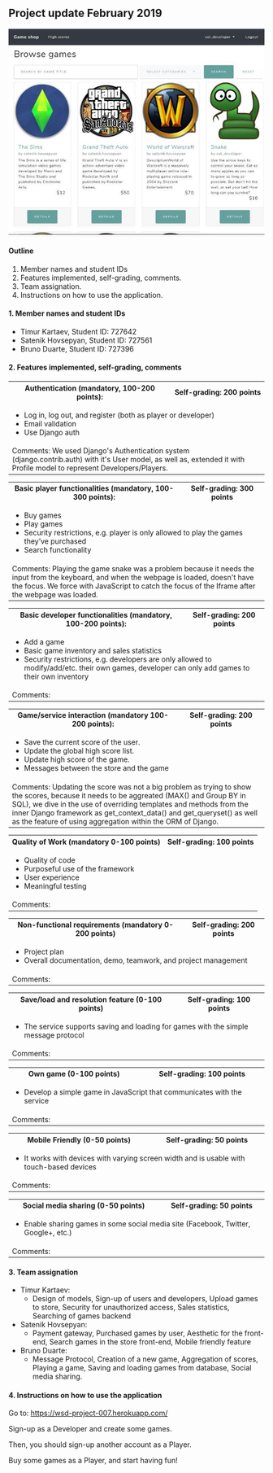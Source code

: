 ## Project update February 2019

![](/static/gameshop_snapshot.jpg)

#### Outline

1. Member names and student IDs
1. Features implemented, self-grading, comments.
1. Team assignation.
1. Instructions on how to use the application.

#### 1. Member names and student IDs

* Timur Kartaev, Student ID:  727642
* Satenik Hovsepyan, Student ID: 727561
* Bruno Duarte, Student ID: 727396

#### 2. Features implemented, self-grading, comments

<table>
  <tr>
    <th> 
      Authentication (mandatory, 100-200 points):
    </th>
    <th> 
      Self-grading: 200 points
    </th>
  </tr>
  <tr>
    <td colspan="2">
      <ul>
        <li>Log in, log out, and register (both as player or developer)</li>
        <li>Email validation</li>
        <li>Use Django auth</li>
      </ul>
    </td>
  </tr>
  <td colspan="2">
    Comments: We used Django's Authentication system (django.contrib.auth) with it's User model, as well as, 
    extended it with Profile model to represent Developers/Players. 
  </td>
</table>

<table>
  <tr>
    <th>
      Basic player functionalities (mandatory, 100-300 points):
    </th>
    <th> 
      Self-grading: 300 points
    </th>
  </tr>
  <tr>
    <td colspan="2">
      <ul>
        <li>Buy games</li>
        <li>Play games</li>
        <li>Security restrictions, e.g. player is only allowed to play the games they’ve purchased</li>
        <li>Search functionality</li>
      </ul>
    </td>
  </tr>
  <td colspan="2">
    Comments: Playing the game snake was a problem because it needs the input from the keyboard, and when the webpage is loaded, doesn't have the focus. We force with JavaScript to catch the focus of the Iframe after the webpage was loaded.
  </td>
</table>

<table>
  <tr>
    <th>
      Basic developer functionalities (mandatory, 100-200 points):
    </th>
    <th> 
      Self-grading: 200 points
    </th>
  </tr>
  <tr>
    <td colspan="2">
      <ul>
        <li>Add a game</li>
        <li>Basic game inventory and sales statistics</li>
        <li>Security restrictions, e.g. developers are only allowed to modify/add/etc. their own games, developer can only add games to their own inventory</li>
      </ul>
    </td>
  </tr>
  <td colspan="2">
    Comments:
  </td>
</table>

<table>
  <tr>
    <th>
      Game/service interaction (mandatory 100-200 points):
    </th>
    <th> 
      Self-grading: 200 points
    </th>
  </tr>
  <tr>
    <td colspan="2">
      <ul>
        <li>Save the current score of the user.</li>
        <li>Update the global high score list.
</li>
        <li>Update high score of the game.</li>
        <li>Messages between the store and the game</li>
      </ul>
    </td>
  </tr>
  <td colspan="2">
    Comments: Updating the score was not a big problem as trying to show the scores, because it needs to be aggreated (MAX() and Group BY in SQL), we dive in the use of overriding templates and methods from the inner Django framework as get_context_data() and get_queryset() as well as the feature of using aggregation within the ORM of Django.
  </td>
</table>


<table>
  <tr>
    <th>
      Quality of Work (mandatory 0-100 points)
    </th>
    <th> 
      Self-grading: 100 points
    </th>
  </tr>
  <tr>
    <td colspan="2">
      <ul>
        <li>Quality of code</li>
        <li>Purposeful use of the framework</li>
        <li>User experience</li>
        <li>Meaningful testing</li>
      </ul>
    </td>
  </tr>
  <td colspan="2">
    Comments:
  </td>
</table>



<table>
  <tr>
    <th>
      Non-functional requirements (mandatory 0-200 points)
    </th>
    <th> 
      Self-grading: 200 points
    </th>
  </tr>
  <tr>
    <td colspan="2">
      <ul>
        <li>Project plan</li>
        <li>Overall documentation, demo, teamwork, and project management</li>
      </ul>
    </td>
  </tr>
  <td colspan="2">
    Comments:
  </td>
</table>


<table>
  <tr>
    <th>
      Save/load and resolution feature (0-100 points)
    </th>
    <th> 
      Self-grading: 100 points
    </th>
  </tr>
  <tr>
    <td colspan="2">
      <ul>
        <li>The service supports saving and loading for games with the simple message protocol </li>
      </ul>
    </td>
  </tr>
  <td colspan="2">
    Comments:
  </td>
</table>


<table>
  <tr>
    <th>
      Own game (0-100 points)
    </th>
    <th> 
      Self-grading: 100 points
    </th>
  </tr>
  <tr>
    <td colspan="2">
      <ul>
        <li>Develop a simple game in JavaScript that communicates with the service</li>
      </ul>
    </td>
  </tr>
  <td colspan="2">
    Comments:
  </td>
</table>

<table>
  <tr>
    <th>
      Mobile Friendly (0-50 points)
    </th>
    <th> 
      Self-grading: 50 points
    </th>
  </tr>
  <tr>
    <td colspan="2">
      <ul>
        <li>It works with devices with varying screen width and is usable with touch-based devices</li>
      </ul>
    </td>
  </tr>
  <td colspan="2">
    Comments:
  </td>
</table>

<table>
  <tr>
    <th>
      Social media sharing (0-50 points)
    </th>
    <th> 
      Self-grading: 50 points
    </th>
  </tr>
  <tr>
    <td colspan="2">
      <ul>
        <li>Enable sharing games in some social media site (Facebook, Twitter, Google+, etc.)</li>
      </ul>
    </td>
  </tr>
  <td colspan="2">
    Comments:
  </td>
</table>


#### 3. Team assignation

* Timur Kartaev: 
    * Design of models, Sign-up of users and developers, Upload games to store, Security for unauthorized access, Sales statistics, Searching of games backend
* Satenik Hovsepyan:
    * Payment gateway, Purchased games by user, Aesthetic for the front-end, Search games in the store front-end, Mobile friendly feature
* Bruno Duarte:
    * Message Protocol, Creation of a new game, Aggregation of scores, Playing a game, Saving and loading games from database, Social media sharing.
    
#### 4. Instructions on how to use the application

Go to: https://wsd-project-007.herokuapp.com/

Sign-up as a Developer and create some games.

Then, you should sign-up another account as a Player.

Buy some games as a Player, and start having fun!